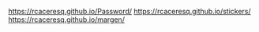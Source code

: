 
https://rcaceresq.github.io/Password/
https://rcaceresq.github.io/stickers/
https://rcaceresq.github.io/margen/
